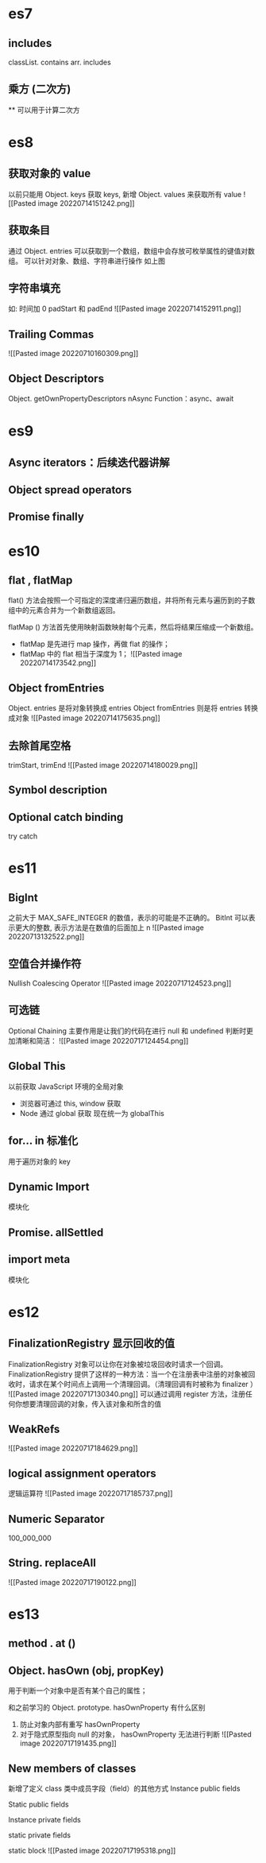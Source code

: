 
# es7
## includes
classList. contains
arr. includes

## 乘方 (二次方)
** 可以用于计算二次方

# es8
## 获取对象的 value
以前只能用 Object. keys 获取 keys, 
新增 Object. values 来获取所有 value
![[Pasted image 20220714151242.png]]
## 获取条目
通过 Object. entries 可以获取到一个数组，数组中会存放可枚举属性的键值对数组。
可以针对对象、数组、字符串进行操作
如上图

## 字符串填充 
如: 时间加 0
padStart 和 padEnd
![[Pasted image 20220714152911.png]]
## Trailing Commas
![[Pasted image 20220710160309.png]]
## Object Descriptors
Object. getOwnPropertyDescriptors
nAsync Function：async、await

# es9
## Async iterators：后续迭代器讲解
## Object spread operators
## Promise finally

# es10
## flat , flatMap
flat() 方法会按照一个可指定的深度递归遍历数组，并将所有元素与遍历到的子数组中的元素合并为一个新数组返回。

flatMap () 方法首先使用映射函数映射每个元素，然后将结果压缩成一个新数组。
- flatMap 是先进行 map 操作，再做 flat 的操作；
- flatMap 中的 flat 相当于深度为 1；
![[Pasted image 20220714173542.png]]
## Object fromEntries
Object. entries 是将对象转换成 entries
Object fromEntries 则是将 entries 转换成对象
![[Pasted image 20220714175635.png]]

## 去除首尾空格
trimStart,  trimEnd
![[Pasted image 20220714180029.png]]
## Symbol description

## Optional catch binding
try catch

# es11
## BigInt
之前大于 MAX_SAFE_INTEGER 的数值，表示的可能是不正确的。
BitInt 可以表示更大的整数, 表示方法是在数值的后面加上 n
![[Pasted image 20220713132522.png]]
## 空值合并操作符
Nullish Coalescing Operator
![[Pasted image 20220717124523.png]]
## 可选链
Optional Chaining
主要作用是让我们的代码在进行 null 和 undefined 判断时更加清晰和简洁：
![[Pasted image 20220717124454.png]]
## Global This
以前获取 JavaScript 环境的全局对象
- 浏览器可通过 this, window 获取
- Node 通过 global 获取
现在统一为 globalThis

## for... in 标准化
用于遍历对象的 key 

## Dynamic Import
模块化
## Promise. allSettled
## import meta
模块化

# es12
## FinalizationRegistry 显示回收的值
FinalizationRegistry 对象可以让你在对象被垃圾回收时请求一个回调。
FinalizationRegistry 提供了这样的一种方法：当一个在注册表中注册的对象被回收时，请求在某个时间点上调用一个清理回调。（清理回调有时被称为 finalizer ）
![[Pasted image 20220717130340.png]]
可以通过调用 register 方法，注册任何你想要清理回调的对象，传入该对象和所含的值

## WeakRefs
![[Pasted image 20220717184629.png]]
## logical assignment operators
逻辑运算符
![[Pasted image 20220717185737.png]]
## Numeric Separator
100_000_000
## String. replaceAll
![[Pasted image 20220717190122.png]]
# es13
## method . at ()
## Object. hasOwn (obj, propKey)
用于判断一个对象中是否有某个自己的属性；

和之前学习的 Object. prototype. hasOwnProperty 有什么区别
1. 防止对象内部有重写 hasOwnProperty
2. 对于隐式原型指向 null 的对象， hasOwnProperty 无法进行判断
![[Pasted image 20220717191435.png]]
##  New members of classes
新增了定义 class 类中成员字段（field）的其他方式
Instance public fields

Static public fields

Instance private fields

static private fields

static block
![[Pasted image 20220717195318.png]]

